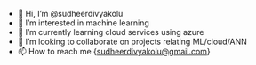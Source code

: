 - 👋 Hi, I’m @sudheerdivyakolu
- 👀 I’m interested in machine learning
- 🌱 I’m currently learning cloud services using azure
- 💞️ I’m looking to collaborate on projects relating ML/cloud/ANN
- 📫 How to reach me {sudheerdivyakolu@gmail.com}

<!---
sudheerdivyakolu/sudheerdivyakolu is a ✨ special ✨ repository because its `README.md` (this file) appears on your GitHub profile.
You can click the Preview link to take a look at your changes.
--->
